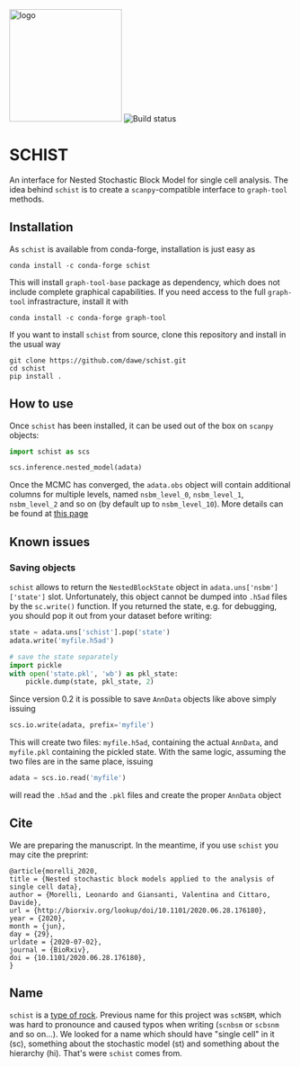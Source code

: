 <img src='garnet.png' alt='logo' width="200" height="200">

<img src="https://travis-ci.org/dawe/scNSBM.svg?branch=master" title="Build status"> 



# SCHIST
An interface for Nested Stochastic Block Model for single cell analysis. The idea behind `schist` is to create a `scanpy`-compatible interface to `graph-tool` methods.

## Installation
As `schist` is available from conda-forge, installation is just easy as

```
conda install -c conda-forge schist
```

This will install `graph-tool-base` package as dependency, which does not include complete graphical capabilities. If you need access to the full `graph-tool` infrastracture, install it with

```
conda install -c conda-forge graph-tool
```

If you want to install `schist` from source, clone this repository and install in the usual way

```
git clone https://github.com/dawe/schist.git
cd schist
pip install .
```

## How to use
Once `schist` has been installed, it can be used out of the box on `scanpy` objects:

```python
import schist as scs

scs.inference.nested_model(adata)
```

Once the MCMC has converged, the `adata.obs` object will contain additional columns for multiple levels, named `nsbm_level_0`, `nsbm_level_1`, `nsbm_level_2` and so on (by default up to `nsbm_level_10`). 
More details can be found at [this page](Advanced.md)


## Known issues
### Saving objects
`schist` allows to return the `NestedBlockState` object in `adata.uns['nsbm']['state']` slot. Unfortunately, this object cannot be dumped into `.h5ad` files by the `sc.write()` function. If you returned the state, e.g. for debugging, you should pop it out from your dataset before writing:

```python
state = adata.uns['schist'].pop('state')
adata.write('myfile.h5ad')

# save the state separately
import pickle
with open('state.pkl', 'wb') as pkl_state:
    pickle.dump(state, pkl_state, 2)
```

Since version 0.2 it is possible to save `AnnData` objects like above simply issuing

```python
scs.io.write(adata, prefix='myfile')
```

This will create two files: `myfile.h5ad`, containing the actual `AnnData`, and 
`myfile.pkl` containing the pickled state. With the same logic, assuming the two files
are in the same place, issuing

```python
adata = scs.io.read('myfile')
```

will read the `.h5ad` and the `.pkl` files and create the proper `AnnData` object

## Cite
We are preparing the manuscript. In the meantime, if you use `schist` you may cite the preprint:

```
@article{morelli_2020,
title = {Nested stochastic block models applied to the analysis of single cell data},
author = {Morelli, Leonardo and Giansanti, Valentina and Cittaro, Davide},
url = {http://biorxiv.org/lookup/doi/10.1101/2020.06.28.176180},
year = {2020},
month = {jun},
day = {29},
urldate = {2020-07-02},
journal = {BioRxiv},
doi = {10.1101/2020.06.28.176180},
}
```


## Name
`schist` is a [type of rock](https://en.wikipedia.org/wiki/Schist). Previous name for this project was `scNSBM`, which was hard to pronounce and caused typos when writing (`scnbsm` or `scbsnm` and so on…). We looked for a name which should have "single cell" in it (sc), something about the stochastic model (st) and something about the hierarchy (hi). That's were `schist` comes from. 
